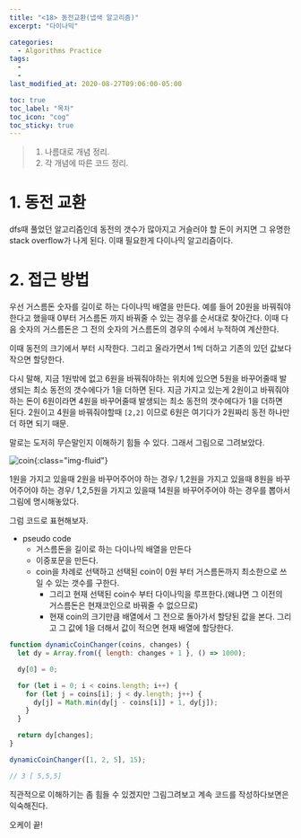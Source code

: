 ```yaml
---
title: "<18> 동전교환(냅색 알고리즘)"
excerpt: "다이나믹"

categories:
  - Algorithms Practice
tags:
  -
  -
last_modified_at: 2020-08-27T09:06:00-05:00

toc: true
toc_label: "목차"
toc_icon: "cog"
toc_sticky: true
---
```


> 1. 나름대로 개념 정리.
> 2. 각 개념에 따른 코드 정리.

# 1. 동전 교환

dfs때 풀었던 알고리즘인데 동전의 갯수가 많아지고 거슬러야 할 돈이 커지면 그 유명한 stack overflow가 나게 된다. 이때 필요한게 다이나믹 알고리즘이다.

# 2. 접근 방법

우선 거스름돈 숫자를 길이로 하는 다이나믹 배열을 만든다. 예를 들어 20원을 바꿔줘야한다고 했을때 0부터 거스름돈 까지 바꿔줄 수 있는 경우를 순서대로 찾아간다. 이때 다음 숫자의 거스름돈은 그 전의 숫자의 거스름돈의 경우의 수에서 누적하여 계산한다.

이때 동전의 크기에서 부터 시작한다. 그리고 올라가면서 1씩 더하고 기존의 있던 값보다 작으면 할당한다.

다시 말해, 지금 1원밖에 없고 6원을 바꿔줘야하는 위치에 있으면 5원을 바꾸어줄때 발생되는 최소 동전의 갯수에다가 1을 더하면 된다. 지금 가지고 있는게 2원이고 바꿔줘야하는 돈이 6원이라면 4원을 바꾸어줄때 발생되는 최소 동전의 갯수에다가 1을 더하면 된다. 2원이고 4원을 바꿔줘야할때 `[2,2]` 이므로 6원은 여기다가 2원짜리 동전 하나만 더 하면 되기 때문.

말로는 도저히 무슨말인지 이해하기 힘들 수 있다. 그래서 그림으로 그려보았다.

![coin](https://yeonghunko.github.io/assets/img/algorithms/coin.jpg){:class="img-fluid"}

1원을 가지고 있을때 2원을 바꾸어주어야 하는 경우/ 1,2원을 가지고 있을때 8원을 바꾸어주어야 하는 경우/ 1,2,5원을 가지고 있을때 14원을 바꾸어주어야 하는 경우를 뽑아서 그림에 명시해놓았다.

그럼 코드로 표현해보자.

- pseudo code
  - 거스름돈을 길이로 하는 다이나믹 배열을 만든다
  - 이중포문을 만든다.
  - coin을 차례로 선택하고 선택된 coin이 0원 부터 거스름돈까지 최소한으로 쓰일 수 있는 갯수를 구한다.
    - 그리고 현재 선택된 coin수 부터 다이나믹을 루프한다.(왜냐면 그 이전의 거스름돈은 현재코인으로 바꿔줄 수 없으므로)
    - 현재 coin의 크기만큼 배열에서 그 전으로 돌아가서 할당된 값을 본다. 그리고 그 값에 1을 더해서 값이 적으면 현재 배열에 할당한다.

```javascript
function dynamicCoinChanger(coins, changes) {
  let dy = Array.from({ length: changes + 1 }, () => 1000);

  dy[0] = 0;

  for (let i = 0; i < coins.length; i++) {
    for (let j = coins[i]; j < dy.length; j++) {
      dy[j] = Math.min(dy[j - coins[i]] + 1, dy[j]);
    }
  }

  return dy[changes];
}

dynamicCoinChanger([1, 2, 5], 15);

// 3 [ 5,5,5]
```

직관적으로 이해하기는 좀 힘들 수 있겠지만 그림그려보고 계속 코드를 작성하다보면은 익숙해진다.

오케이 끝!
